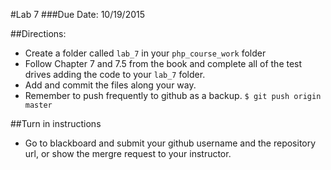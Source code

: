 #Lab 7
###Due Date: 10/19/2015

##Directions:
* Create a folder called ```lab_7``` in your ```php_course_work``` folder 
* Follow Chapter 7 and 7.5 from the book and complete all of the test drives 
adding the code to your ```lab_7``` folder.
* Add and commit the files along your way. 
* Remember to push frequently to github as a backup.
```$ git push origin master```


##Turn in instructions
* Go to blackboard and submit your github username and the repository url, or 
show the mergre request to your instructor.

